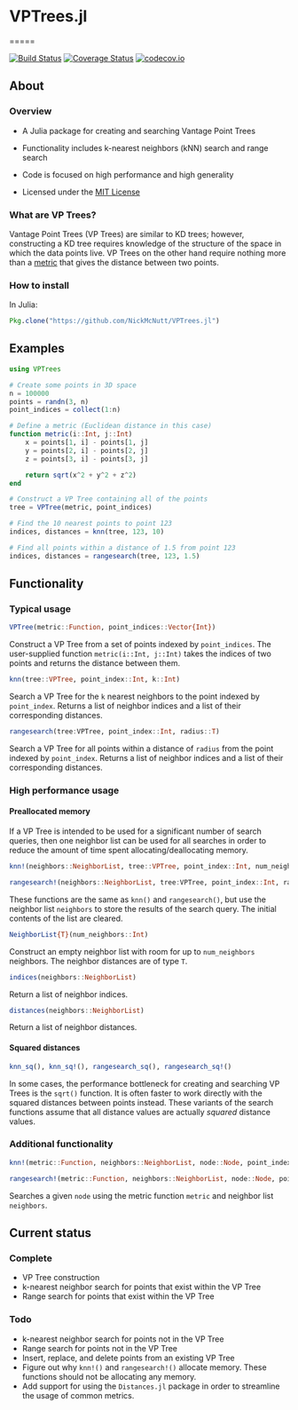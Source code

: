 # VPTrees.jl
=====

[![Build Status](https://travis-ci.org/NickMcNutt/VPTrees.jl.svg?branch=master)](https://travis-ci.org/NickMcNutt/VPTrees.jl)
[![Coverage Status](https://coveralls.io/repos/NickMcNutt/VPTrees.jl/badge.svg?branch=master&service=github)](https://coveralls.io/github/NickMcNutt/VPTrees.jl?branch=master)
[![codecov.io](http://codecov.io/github/NickMcNutt/VPTrees.jl/coverage.svg?branch=master)](http://codecov.io/github/NickMcNutt/VPTrees.jl?branch=master)

## About

### Overview

* A Julia package for creating and searching Vantage Point Trees

* Functionality includes k-nearest neighbors (kNN) search and range search

* Code is focused on high performance and high generality

* Licensed under the [MIT License](https://opensource.org/licenses/MIT)

### What are VP Trees?

Vantage Point Trees (VP Trees) are similar to KD trees; however, constructing a KD tree requires knowledge of the structure of the space in which the data points live.  VP Trees on the other hand require nothing more than a [metric](https://en.wikipedia.org/wiki/Metric_space) that gives the distance between two points.

### How to install

In Julia:
```julia
Pkg.clone("https://github.com/NickMcNutt/VPTrees.jl")
```

## Examples

```julia
using VPTrees

# Create some points in 3D space
n = 100000
points = randn(3, n)
point_indices = collect(1:n)

# Define a metric (Euclidean distance in this case)
function metric(i::Int, j::Int)
    x = points[1, i] - points[1, j]
    y = points[2, i] - points[2, j]
    z = points[3, i] - points[3, j]

    return sqrt(x^2 + y^2 + z^2)
end

# Construct a VP Tree containing all of the points
tree = VPTree(metric, point_indices)

# Find the 10 nearest points to point 123
indices, distances = knn(tree, 123, 10)

# Find all points within a distance of 1.5 from point 123
indices, distances = rangesearch(tree, 123, 1.5)
```

## Functionality

### Typical usage

```julia
VPTree(metric::Function, point_indices::Vector{Int})
```

Construct a VP Tree from a set of points indexed by `point_indices`.  The user-supplied function `metric(i::Int, j::Int)` takes the indices of two points and returns the distance between them.

```julia
knn(tree::VPTree, point_index::Int, k::Int)
```

Search a VP Tree for the `k` nearest neighbors to the point indexed by `point_index`.  Returns a list of neighbor indices and a list of their corresponding distances.

```julia
rangesearch(tree:VPTree, point_index::Int, radius::T)
```

Search a VP Tree for all points within a distance of `radius` from the point indexed by `point_index`.  Returns a list of neighbor indices and a list of their corresponding distances.


### High performance usage

#### Preallocated memory

If a VP Tree is intended to be used for a significant number of search queries, then one neighbor list can be used for all searches in order to reduce the amount of time spent allocating/deallocating memory.

```julia
knn!(neighbors::NeighborList, tree::VPTree, point_index::Int, num_neighbors::Int)

rangesearch!(neighbors::NeighborList, tree:VPTree, point_index::Int, radius::T)
```

These functions are the same as `knn()` and `rangesearch()`, but use the neighbor list `neighbors` to store the results of the search query.  The initial contents of the list are cleared.

```julia
NeighborList{T}(num_neighbors::Int)
```

Construct an empty neighbor list with room for up to `num_neighbors` neighbors.  The neighbor distances are of type `T`.

```julia
indices(neighbors::NeighborList)
```

Return a list of neighbor indices.

```julia
distances(neighbors::NeighborList)
```

Return a list of neighbor distances.

#### Squared distances

```julia
knn_sq(), knn_sq!(), rangesearch_sq(), rangesearch_sq!()
```

In some cases, the performance bottleneck for creating and searching VP Trees is the `sqrt()` function.  It is often faster to work directly with the squared distances between points instead.  These variants of the search functions assume that all distance values are actually *squared* distance values.

### Additional functionality
```julia
knn!(metric::Function, neighbors::NeighborList, node::Node, point_index::Int, num_neighbors::Int)

rangesearch!(metric::Function, neighbors::NeighborList, node::Node, point_index::Int, r::T)
```
Searches a given `node` using the metric function `metric` and neighbor list `neighbors`.


## Current status

### Complete

* VP Tree construction
* k-nearest neighbor search for points that exist within the VP Tree
* Range search for points that exist within the VP Tree

### Todo

* k-nearest neighbor search for points not in the VP Tree
* Range search for points not in the VP Tree
* Insert, replace, and delete points from an existing VP Tree
* Figure out why `knn!()` and `rangesearch!()` allocate memory.  These functions should not be allocating any memory.
* Add support for using the `Distances.jl` package in order to streamline the usage of common metrics.
